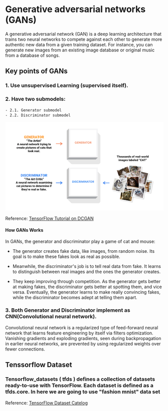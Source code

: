 # Generative adversarial networks (GANs)

A generative adversarial network (GAN) is a deep learning architecture that trains two neural networks to compete against each other to generate more authentic new data from a given training dataset. For instance, you can generate new images from an existing image database or original music from a database of songs.

## Key points of GANs

### 1. Use unsupervised Learning (supervised itself).
### 2. Have two submodels:
    - 2.1. Generator submodel
    - 2.2. Discriminator submodel

![GAN Architecture](image.png)

Reference: [TensorFlow Tutorial on DCGAN](https://www.tensorflow.org/tutorials/generative/dcgan)

#### How GANs Works

In GANs, the generator and discriminator play a game of cat and mouse:

- The generator creates fake data, like images, from random noise. Its goal is to make these fakes look as real as possible.
  
- Meanwhile, the discriminator's job is to tell real data from fake. It learns to distinguish between real images and the ones the generator creates.
  
- They keep improving through competition. As the generator gets better at making fakes, the discriminator gets better at spotting them, and vice versa. Eventually, the generator learns to make really convincing fakes, while the discriminator becomes adept at telling them apart.

### 3. Both Generator and Discriminator implement as CNN(Convolutional neural network).

Convolutional neural network is a regularized type of feed-forward neural network that learns feature engineering by itself via filters optimization. Vanishing gradients and exploding gradients, seen during backpropagation in earlier neural networks, are prevented by using regularized weights over fewer connections.

## Tenssorflow Dataset 

### Tensorflow_datasets ( tfds ) defines a collection of datasets ready-to-use with TensorFlow. Each dataset is defined as a tfds.core. In here we are going to use "fashion mnist" data set

Reference: [TensorFlow Dataset Catelog](https://www.tensorflow.org/datasets/catalog/overview)
